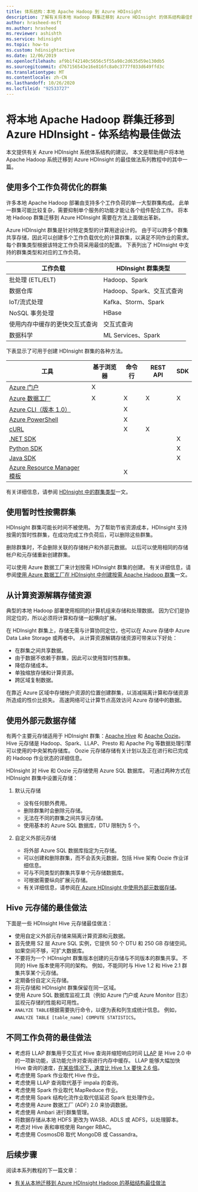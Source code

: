 ```yaml
---
title: 体系结构：本地 Apache Hadoop 到 Azure HDInsight
description: 了解有关将本地 Hadoop 群集迁移到 Azure HDInsight 的体系结构最佳做法。
author: hrasheed-msft
ms.author: hrasheed
ms.reviewer: ashishth
ms.service: hdinsight
ms.topic: how-to
ms.custom: hdinsightactive
ms.date: 12/06/2019
ms.openlocfilehash: af9b1f42140c5656c5f55a98c2d635d59e130db5
ms.sourcegitcommit: d767156543e16e816fc8a0c3777f033d649ffd3c
ms.translationtype: MT
ms.contentlocale: zh-CN
ms.lasthandoff: 10/26/2020
ms.locfileid: "92533727"
---
```

# <a name="migrate-on-premises-apache-hadoop-clusters-to-azure-hdinsight---architecture-best-practices"></a>将本地 Apache Hadoop 群集迁移到 Azure HDInsight - 体系结构最佳做法

本文提供有关 Azure HDInsight 系统体系结构的建议。 本文是帮助用户将本地 Apache Hadoop 系统迁移到 Azure HDInsight 的最佳做法系列教程中的其中一篇。

## <a name="use-multiple-workload-optimized-clusters"></a>使用多个工作负荷优化的群集

许多本地 Apache Hadoop 部署由支持多个工作负荷的单一大型群集构成。 此单一群集可能比较复杂，需要抑制单个服务的功能才能让各个组件配合工作。 将本地 Hadoop 群集迁移到 Azure HDInsight 需要在方法上面做出革新。

Azure HDInsight 群集是针对特定类型的计算用途设计的。 由于可以跨多个群集共享存储，因此可以创建多个工作负载优化的计算群集，以满足不同作业的需求。 每个群集类型根据该特定工作负荷采用最佳的配置。 下表列出了 HDInsight 中支持的群集类型和对应的工作负荷。

|工作负载|HDInsight 群集类型|
|---|---|
|批处理 (ETL/ELT)|Hadoop、Spark|
|数据仓库|Hadoop、Spark、交互式查询|
|IoT/流式处理|Kafka、Storm、Spark|
|NoSQL 事务处理|HBase|
|使用内存中缓存的更快交互式查询|交互式查询|
|数据科学|ML Services、Spark|

下表显示了可用于创建 HDInsight 群集的各种方法。

|工具|基于浏览器|命令行|REST API|SDK|
|---|---|---|---|---|
|[Azure 门户](../hdinsight-hadoop-create-linux-clusters-portal.md)|X||||
|[Azure 数据工厂](../hdinsight-hadoop-create-linux-clusters-adf.md)|X|X|X|X|
|[Azure CLI（版本 1.0）](../hdinsight-hadoop-create-linux-clusters-azure-cli.md)||X|||
|[Azure PowerShell](../hdinsight-hadoop-create-linux-clusters-azure-powershell.md)||X|||
|[cURL](../hdinsight-hadoop-create-linux-clusters-curl-rest.md)||X|X||
|[.NET SDK](/dotnet/api/overview/azure/hdinsight?view=azure-dotnet&preserve-view=true)||||X|
|[Python SDK](/python/api/overview/azure/hdinsight)||||X|
|[Java SDK](/java/api/overview/azure/hdinsight)||||X|
|[Azure Resource Manager 模板](../hdinsight-hadoop-create-linux-clusters-arm-templates.md)||X|||

有关详细信息，请参阅 [HDInsight 中的群集类型](../hadoop/apache-hadoop-introduction.md)一文。

## <a name="use-transient-on-demand-clusters"></a>使用暂时性按需群集

HDInsight 群集可能长时间不被使用。 为了帮助节省资源成本，HDInsight 支持按需的暂时性群集，在成功完成工作负荷后，可以删除这些群集。

删除群集时，不会删除关联的存储帐户和外部元数据。 以后可以使用相同的存储帐户和元存储重新创建群集。

可以使用 Azure 数据工厂来计划按需 HDInsight 群集的创建。 有关详细信息，请参阅[使用 Azure 数据工厂在 HDInsight 中创建按需 Apache Hadoop 群集](../hdinsight-hadoop-create-linux-clusters-adf.md)一文。

## <a name="decouple-storage-from-compute"></a>从计算资源解耦存储资源

典型的本地 Hadoop 部署使用相同的计算机组来存储和处理数据。 因为它们是协同定位的，所以必须将计算和存储一起横向扩展。

在 HDInsight 群集上，存储无需与计算协同定位，也可以在 Azure 存储中 Azure Data Lake Storage 或两者中。 从计算资源解耦存储资源可带来以下好处：

- 在群集之间共享数据。
- 由于数据不依赖于群集，因此可以使用暂时性群集。
- 降低存储成本。
- 单独缩放存储和计算资源。
- 跨区域复制数据。

在靠近 Azure 区域中存储帐户资源的位置创建群集，以消减隔离计算和存储资源所造成的性价比损失。 高速网络可让计算节点高效访问 Azure 存储中的数据。

## <a name="use-external-metadata-stores"></a>使用外部元数据存储

有两个主要元存储适用于 HDInsight 群集：[Apache Hive](https://hive.apache.org/) 和 [Apache Oozie](https://oozie.apache.org/)。 Hive 元存储是 Hadoop、Spark、LLAP、Presto 和 Apache Pig 等数据处理引擎可以使用的中央架构存储库。 Oozie 元存储存储有关计划以及正在进行和已完成的 Hadoop 作业状态的详细信息。

HDInsight 对 Hive 和 Oozie 元存储使用 Azure SQL 数据库。 可通过两种方式在 HDInsight 群集中设置元存储：

1. 默认元存储

    - 没有任何额外费用。
    - 删除群集时会删除元存储。
    - 无法在不同的群集之间共享元存储。
    - 使用基本的 Azure SQL 数据库，DTU 限制为 5 个。

1. 自定义外部元存储

    - 将外部 Azure SQL 数据库指定为元存储。
    - 可以创建和删除群集，而不会丢失元数据，包括 Hive 架构 Oozie 作业详细信息。
    - 可与不同类型的群集共享单个元存储数据库。
    - 可根据需要纵向扩展元存储。
    - 有关详细信息，请参阅[在 Azure HDInsight 中使用外部元数据存储](../hdinsight-use-external-metadata-stores.md)。

## <a name="best-practices-for-hive-metastore"></a>Hive 元存储的最佳做法

下面是一些 HDInsight Hive 元存储最佳做法：

- 使用自定义外部元存储来隔离计算资源和元数据。
- 首先使用 S2 层 Azure SQL 实例，它提供 50 个 DTU 和 250 GB 存储空间。 如果空间不够，可扩大数据库。
- 不要将为一个 HDInsight 群集版本创建的元存储与不同版本的群集共享。 不同的 Hive 版本使用不同的架构。 例如，不能同时与 Hive 1.2 和 Hive 2.1 群集共享某个元存储。
- 定期备份自定义元存储。
- 将元存储和 HDInsight 群集保留在同一区域。
- 使用 Azure SQL 数据库监视工具（例如 Azure 门户或 Azure Monitor 日志）监视元存储的性能和可用性。
- `ANALYZE TABLE`根据需要执行命令，以便为表和列生成统计信息。 例如，`ANALYZE TABLE [table_name] COMPUTE STATISTICS`。

## <a name="best-practices-for-different-workloads"></a>不同工作负荷的最佳做法

- 考虑将 LLAP 群集用于交互式 Hive 查询并缩短响应时间 [LLAP](https://cwiki.apache.org/confluence/display/Hive/LLAP) 是 Hive 2.0 中的一项新功能，该功能允许对查询进行内存中缓存。 LLAP 能够大幅加快 Hive 查询的速度，[在某些情况下，速度比 Hive 1.x 要快 2.6 倍](https://hortonworks.com/blog/announcing-apache-hive-2-1-25x-faster-queries-much/)。
- 考虑使用 Spark 作业取代 Hive 作业。
- 考虑使用 LLAP 查询取代基于 impala 的查询。
- 考虑使用 Spark 作业取代 MapReduce 作业。
- 考虑使用 Spark 结构化流作业取代低延迟 Spark 批处理作业。
- 考虑使用 Azure 数据工厂 (ADF) 2.0 来协调数据。
- 考虑使用 Ambari 进行群集管理。
- 将数据存储从本地 HDFS 更改为 WASB、ADLS 或 ADFS，以处理脚本。
- 考虑对 Hive 表和审核使用 Ranger RBAC。
- 考虑使用 CosmosDB 取代 MongoDB 或 Cassandra。

## <a name="next-steps"></a>后续步骤

阅读本系列教程的下一篇文章：

- [有关从本地迁移到 Azure HDInsight Hadoop 的基础结构最佳做法](apache-hadoop-on-premises-migration-best-practices-infrastructure.md)